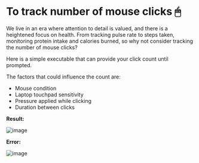 # To track number of mouse clicks 🖱

We live in an era where attention to detail is valued, and there is a heightened focus on health.
From tracking pulse rate to steps taken, monitoring protein intake and calories burned, so why not consider tracking the number of mouse clicks?

Here is a simple executable that can provide your click count until prompted.

The factors that could influence the count are:
- Mouse condition
- Laptop touchpad sensitivity
- Pressure applied while clicking
- Duration between clicks

**Result:**

![image](https://github.com/shrutisawant6/count-clicks/assets/140047758/fe336cd9-8ab5-41c3-b47b-89d190760b9a)


**Error:**

![image](https://github.com/shrutisawant6/count-clicks/assets/140047758/5f010d5e-87d8-4abe-a139-3de3f4697367)
